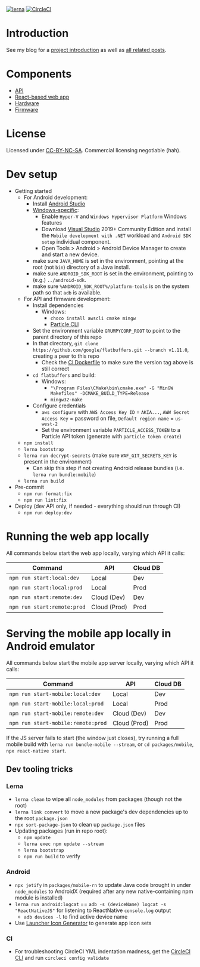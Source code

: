 [![lerna](https://img.shields.io/badge/maintained%20with-lerna-cc00ff.svg)](https://lerna.js.org/)
[![CircleCI](https://circleci.com/gh/rgiese/warm-and-fuzzy/tree/master.svg?style=shield)](https://circleci.com/gh/rgiese/warm-and-fuzzy/tree/master)

# Introduction

See my blog for a [project introduction](https://www.grumpycorp.com/posts/warm-and-fuzzy/intro/)
as well as [all related posts](https://www.grumpycorp.com/tags/posts/warm-and-fuzzy).

# Components

- [API](packages/api/README.md)
- [React-based web app](packages/webapp/README.md)
- [Hardware](hardware/README.md)
- [Firmware](packages/firmware/README.md)

# License

Licensed under [CC-BY-NC-SA](LICENSE.md). Commercial licensing negotiable (hah).

# Dev setup

- Getting started
  - For Android development:
    - Install [Android Studio](https://developer.android.com/studio)
    - [Windows-specific](https://docs.microsoft.com/en-us/xamarin/android/get-started/installation/android-emulator/hardware-acceleration?pivots=windows):
      - Enable `Hyper-V` and `Windows Hypervisor Platform` Windows features
      - Download [Visual Studio](https://visualstudio.microsoft.com/) 2019+ Community Edition and install the `Mobile development with .NET` workload and `Android SDK setup` individual component.
      - Open Tools > Android > Android Device Manager to create and start a new device.
    - make sure `JAVA_HOME` is set in the environment, pointing at the root (not `bin`) directory of a Java install.
    - make sure `ANDROID_SDK_ROOT` is set in the environment, pointing to (e.g.) `../android-sdk`.
    - make sure `%ANDROID_SDK_ROOT%/platform-tools` is on the system path so that `adb` is available.
  - For API and firmware development:
    - Install dependencies
      - Windows:
        - `choco install awscli cmake mingw`
        - [Particle CLI](https://docs.particle.io/tutorials/developer-tools/cli/)
    - Set the environment variable `GRUMPYCORP_ROOT` to point to the parent directory of this repo
    - In that directory, `git clone https://github.com/google/flatbuffers.git --branch v1.11.0`, creating a peer to this repo
      - Check the [CI Dockerfile](https://github.com/rgiese/warm-and-fuzzy-ci-images/blob/master/Dockerfile) to make sure the version tag above is still correct
    - `cd flatbuffers` and build:
      - Windows:
        - `"\Program Files\CMake\bin\cmake.exe" -G "MinGW Makefiles" -DCMAKE_BUILD_TYPE=Release`
        - `mingw32-make`
    - Configure credentials
      - `aws configure` with `AWS Access Key ID` = `AKIA...`, `AWW Secret Access Key` = password on file, `Default region name` = `us-west-2`
      - Set the environment variable `PARTICLE_ACCESS_TOKEN` to a Particle API token (generate with `particle token create`)
  - `npm install`
  - `lerna bootstrap`
  - `lerna run decrypt-secrets` (make sure `WAF_GIT_SECRETS_KEY` is present in the environment)
    - Can skip this step if not creating Android release bundles (i.e. `lerna run bundle:mobile`)
  - `lerna run build`
- Pre-commit
  - `npm run format:fix`
  - `npm run lint:fix`
- Deploy (dev API only, if needed - everything should run through CI)
  - `npm run deploy:dev`

# Running the web app locally

All commands below start the web app locally, varying which API it calls:

| Command                     | API          | Cloud DB |
| --------------------------- | ------------ | -------- |
| `npm run start:local:dev`   | Local        | Dev      |
| `npm run start:local:prod`  | Local        | Prod     |
| `npm run start:remote:dev`  | Cloud (Dev)  | Dev      |
| `npm run start:remote:prod` | Cloud (Prod) | Prod     |

# Serving the mobile app locally in Android emulator

All commands below start the mobile app server locally, varying which API it calls:

| Command                            | API          | Cloud DB |
| ---------------------------------- | ------------ | -------- |
| `npm run start-mobile:local:dev`   | Local        | Dev      |
| `npm run start-mobile:local:prod`  | Local        | Prod     |
| `npm run start-mobile:remote:dev`  | Cloud (Dev)  | Dev      |
| `npm run start-mobile:remote:prod` | Cloud (Prod) | Prod     |

If the JS server fails to start (the window just closes), try running a full mobile build with `lerna run bundle-mobile --stream`,
or `cd packages/mobile`, `npx react-native start`.

## Dev tooling tricks

### Lerna

- `lerna clean` to wipe all `node_modules` from packages (though not the root)
- `lerna link convert` to move a new package's dev dependencies up to the root `package.json`
- `npx sort-package-json` to clean up `package.json` files
- Updating packages (run in repo root):
  - `npm update`
  - `lerna exec npm update --stream`
  - `lerna bootstrap`
  - `npm run build` to verify

### Android

- `npx jetify` in `packages/mobile-rn` to update Java code brought in under `node_modules` to AndroidX (required after any new native-containing npm module is installed)
- `lerna run android:logcat` == `adb -s (deviceName) logcat -s "ReactNativeJS"` for listening to ReactNative `console.log` output
  - `adb devices -l` to find active device name
- Use [Launcher Icon Generator](https://romannurik.github.io/AndroidAssetStudio/icons-launcher.html) to generate app icon sets

### CI

- For troubleshooting CircleCI YML indentation madness, get the [CircleCI CLI](https://circleci.com/docs/2.0/local-cli/) and run `circleci config validate`
